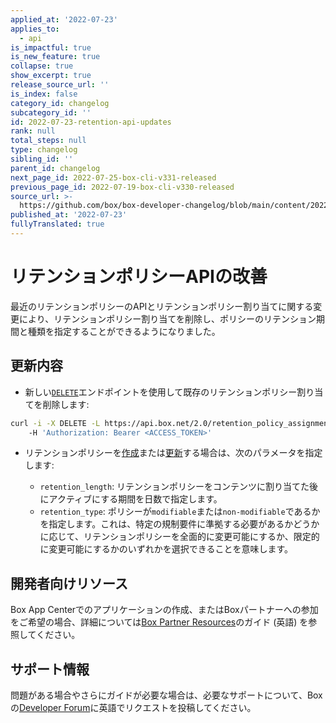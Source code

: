 ```yaml
---
applied_at: '2022-07-23'
applies_to:
  - api
is_impactful: true
is_new_feature: true
collapse: true
show_excerpt: true
release_source_url: ''
is_index: false
category_id: changelog
subcategory_id: ''
id: 2022-07-23-retention-api-updates
rank: null
total_steps: null
type: changelog
sibling_id: ''
parent_id: changelog
next_page_id: 2022-07-25-box-cli-v331-released
previous_page_id: 2022-07-19-box-cli-v330-released
source_url: >-
  https://github.com/box/box-developer-changelog/blob/main/content/2022/07-23-retention-api-updates.md
published_at: '2022-07-23'
fullyTranslated: true
---
```

# リテンションポリシーAPIの改善

最近のリテンションポリシーのAPIとリテンションポリシー割り当てに関する変更により、リテンションポリシー割り当てを削除し、ポリシーのリテンション期間と種類を指定することができるようになりました。

<!-- more -->

## 更新内容

* 新しい[`DELETE`][1]エンドポイントを使用して既存のリテンションポリシー割り当てを削除します:

```bash
curl -i -X DELETE -L https://api.box.net/2.0/retention_policy_assignments/123456/
    -H 'Authorization: Bearer <ACCESS_TOKEN>' 
```

* リテンションポリシーを[作成][2]または[更新][3]する場合は、次のパラメータを指定します:

  * `retention_length`: リテンションポリシーをコンテンツに割り当てた後にアクティブにする期間を日数で指定します。
  * `retention_type`: ポリシーが`modifiable`または`non-modifiable`であるかを指定します。これは、特定の規制要件に準拠する必要があるかどうかに応じて、リテンションポリシーを全面的に変更可能にするか、限定的に変更可能にするかのいずれかを選択できることを意味します。 

## 開発者向けリソース

Box App Centerでのアプリケーションの作成、またはBoxパートナーへの参加をご希望の場合、詳細については[Box Partner Resources][4]のガイド (英語) を参照してください。

## サポート情報

問題がある場合やさらにガイドが必要な場合は、必要なサポートについて、Boxの[Developer Forum][5]に英語でリクエストを投稿してください。

[1]: e://delete-retention-policy-assignments-id

[2]: e://post-retention-policies

[3]: e://put-retention-policies-id

[4]: https://support.box.com/hc/en-us/sections/360009473734-Box-Partner-Resources

[5]: https://support.box.com/hc/en-us/community/topics/360001932973-Platform-and-Developer-Forum
